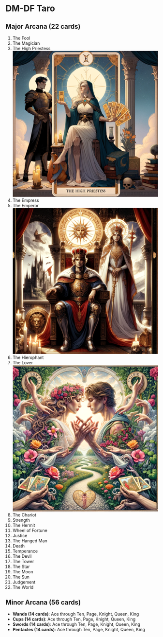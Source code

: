 # DM-DF Taro

## Major Arcana (22 cards)
1. The Fool
2. The Magician
3. The High Priestess![The High Priestess](the-high-priestess.webp)
4. The Empress
5. The Emperor![The Emperor](the-emperor.webp)
6. The Hierophant
7. The Lover![The Lover](the-lover.webp)
8. The Chariot
9. Strength
10. The Hermit
11. Wheel of Fortune
12. Justice
13. The Hanged Man
14. Death
15. Temperance
16. The Devil
17. The Tower
18. The Star
19. The Moon
20. The Sun
21. Judgement
22. The World

## Minor Arcana (56 cards)
- **Wands (14 cards)**: Ace through Ten, Page, Knight, Queen, King
- **Cups (14 cards)**: Ace through Ten, Page, Knight, Queen, King
- **Swords (14 cards)**: Ace through Ten, Page, Knight, Queen, King
- **Pentacles (14 cards)**: Ace through Ten, Page, Knight, Queen, King


